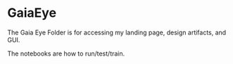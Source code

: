 # GaiaEye

The  Gaia Eye Folder is for accessing my landing page, design artifacts, and GUI.

The notebooks are how to run/test/train.
